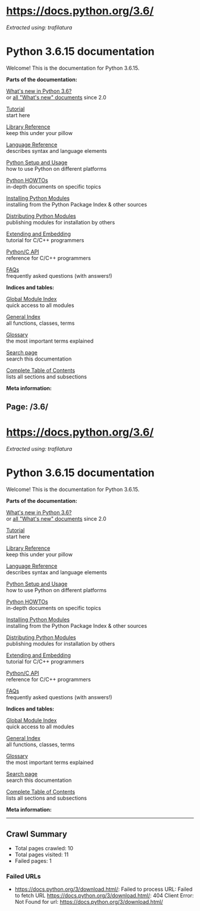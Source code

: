 # https://docs.python.org/3.6/

*Extracted using: trafilatura*

# Python 3.6.15 documentation

Welcome! This is the documentation for Python 3.6.15. 

**Parts of the documentation:**

[What's new in Python 3.6?](<whatsnew/3.6.html>)  
or [all "What's new" documents](<whatsnew/index.html>) since 2.0

[Tutorial](<tutorial/index.html>)  
start here

[Library Reference](<library/index.html>)  
keep this under your pillow

[Language Reference](<reference/index.html>)  
describes syntax and language elements

[Python Setup and Usage](<using/index.html>)  
how to use Python on different platforms

[Python HOWTOs](<howto/index.html>)  
in-depth documents on specific topics

[Installing Python Modules](<installing/index.html>)  
installing from the Python Package Index & other sources

[Distributing Python Modules](<distributing/index.html>)  
publishing modules for installation by others

[Extending and Embedding](<extending/index.html>)  
tutorial for C/C++ programmers

[Python/C API](<c-api/index.html>)  
reference for C/C++ programmers

[FAQs](<faq/index.html>)  
frequently asked questions (with answers!)

**Indices and tables:**

[Global Module Index](<py-modindex.html>)  
quick access to all modules

[General Index](<genindex.html>)  
all functions, classes, terms

[Glossary](<glossary.html>)  
the most important terms explained

[Search page](<search.html>)  
search this documentation

[Complete Table of Contents](<contents.html>)  
lists all sections and subsections

**Meta information:**


## Page: /3.6/

# https://docs.python.org/3.6/

*Extracted using: trafilatura*

# Python 3.6.15 documentation

Welcome! This is the documentation for Python 3.6.15. 

**Parts of the documentation:**

[What's new in Python 3.6?](<whatsnew/3.6.html>)  
or [all "What's new" documents](<whatsnew/index.html>) since 2.0

[Tutorial](<tutorial/index.html>)  
start here

[Library Reference](<library/index.html>)  
keep this under your pillow

[Language Reference](<reference/index.html>)  
describes syntax and language elements

[Python Setup and Usage](<using/index.html>)  
how to use Python on different platforms

[Python HOWTOs](<howto/index.html>)  
in-depth documents on specific topics

[Installing Python Modules](<installing/index.html>)  
installing from the Python Package Index & other sources

[Distributing Python Modules](<distributing/index.html>)  
publishing modules for installation by others

[Extending and Embedding](<extending/index.html>)  
tutorial for C/C++ programmers

[Python/C API](<c-api/index.html>)  
reference for C/C++ programmers

[FAQs](<faq/index.html>)  
frequently asked questions (with answers!)

**Indices and tables:**

[Global Module Index](<py-modindex.html>)  
quick access to all modules

[General Index](<genindex.html>)  
all functions, classes, terms

[Glossary](<glossary.html>)  
the most important terms explained

[Search page](<search.html>)  
search this documentation

[Complete Table of Contents](<contents.html>)  
lists all sections and subsections

**Meta information:**


---



## Crawl Summary

* Total pages crawled: 10
* Total pages visited: 11
* Failed pages: 1

### Failed URLs

* https://docs.python.org/3/download.html/: Failed to process URL: Failed to fetch URL https://docs.python.org/3/download.html/: 404 Client Error: Not Found for url: https://docs.python.org/3/download.html/

